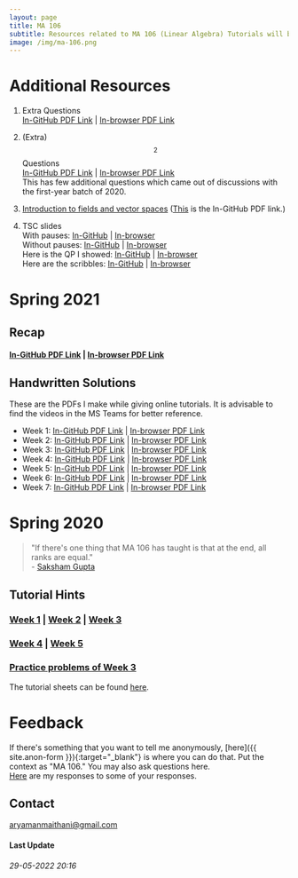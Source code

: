 ```yaml
---
layout: page
title: MA 106
subtitle: Resources related to MA 106 (Linear Algebra) Tutorials will be posted here
image: /img/ma-106.png
---
```


# Additional Resources
1. Extra Questions  
[In-GitHub PDF Link](https://github.com/aryamanmaithani/ma-106-2021-tut/blob/master/extra.pdf) | [In-browser PDF Link](https://aryamanmaithani.github.io/ma-106-2021-tut/extra.pdf)

2. (Extra)$$^2$$ Questions  
[In-GitHub PDF Link](https://github.com/aryamanmaithani/ma-106-2021-tut/blob/master/extra-2.pdf) | [In-browser PDF Link](https://aryamanmaithani.github.io/ma-106-2021-tut/extra-2.pdf)  
This has few additional questions which came out of discussions with the first-year batch of 2020.

3. [Introduction to fields and vector spaces](https://aryamanmaithani.github.io/ma-106-2021-tut/fields-and-vector-spaces.pdf) ([This](https://github.com/aryamanmaithani/ma-106-2021-tut/blob/main/fields-and-vector-spaces.pdf) is the In-GitHub PDF link.)

4. TSC slides  
With pauses: [In-GitHub](https://github.com/aryamanmaithani/ma-106-tut/blob/master/TSC-without-pauses.pdf) | [In-browser](https://aryamanmaithani.github.io/ma-106-tut/TSC-without-pauses.pdf)  
Without pauses: [In-GitHub](https://github.com/aryamanmaithani/ma-106-tut/blob/master/TSC.pdf) | [In-browser](https://aryamanmaithani.github.io/ma-106-tut/TSC.pdf)  
Here is the QP I showed: [In-GitHub](https://github.com/aryamanmaithani/ma-106-tut/blob/master/QP.pdf) | [In-browser](https://aryamanmaithani.github.io/ma-106-tut/QP.pdf)  
Here are the scribbles: [In-GitHub](https://github.com/aryamanmaithani/ma-106-tut/blob/master/QP-scribble.pdf) | [In-browser](https://aryamanmaithani.github.io/ma-106-tut/QP-scribble.pdf)

# Spring 2021

## Recap

#### [In-GitHub PDF Link](https://github.com/aryamanmaithani/ma-106-2021-tut/blob/main/recap.pdf) | [In-browser PDF Link](https://aryamanmaithani.github.io/ma-106-2021-tut/recap.pdf)

## Handwritten Solutions
These are the PDFs I make while giving online tutorials. It is advisable to find the videos in the MS Teams for better reference.

* Week 1: [In-GitHub PDF Link](https://github.com/aryamanmaithani/ma-106-2021-tut/blob/master/handwritten/1.pdf) \| [In-browser PDF Link](https://aryamanmaithani.github.io/ma-106-2021-tut/handwritten/1.pdf)
* Week 2: [In-GitHub PDF Link](https://github.com/aryamanmaithani/ma-106-2021-tut/blob/master/handwritten/2.pdf) \| [In-browser PDF Link](https://aryamanmaithani.github.io/ma-106-2021-tut/handwritten/2.pdf)
* Week 3: [In-GitHub PDF Link](https://github.com/aryamanmaithani/ma-106-2021-tut/blob/master/handwritten/3.pdf) \| [In-browser PDF Link](https://aryamanmaithani.github.io/ma-106-2021-tut/handwritten/3.pdf)
* Week 4: [In-GitHub PDF Link](https://github.com/aryamanmaithani/ma-106-2021-tut/blob/master/handwritten/4.pdf) \| [In-browser PDF Link](https://aryamanmaithani.github.io/ma-106-2021-tut/handwritten/4.pdf)
* Week 5: [In-GitHub PDF Link](https://github.com/aryamanmaithani/ma-106-2021-tut/blob/master/handwritten/5.pdf) \| [In-browser PDF Link](https://aryamanmaithani.github.io/ma-106-2021-tut/handwritten/5.pdf)
* Week 6: [In-GitHub PDF Link](https://www.youtube.com/watch?v=dQw4w9WgXcQ) \| [In-browser PDF Link](https://www.youtube.com/watch?v=dQw4w9WgXcQ)
* Week 7: [In-GitHub PDF Link](https://github.com/aryamanmaithani/ma-106-2021-tut/blob/master/handwritten/7.pdf) \| [In-browser PDF Link](https://aryamanmaithani.github.io/ma-106-2021-tut/handwritten/7.pdf)

# Spring 2020

> "If there's one thing that MA 106 has taught is that at the end, all ranks are equal."   
> \- [Saksham Gupta](/tuts/ma-106/saksham-gupta.jpg)

## Tutorial Hints
### [Week 1](https://github.com/aryamanmaithani/ma-106-tut/blob/master/Hints/Week-1.pdf) | [Week 2](https://github.com/aryamanmaithani/ma-106-tut/blob/master/Hints/Week-2.pdf) | [Week 3](https://github.com/aryamanmaithani/ma-106-tut/blob/master/Hints/Week-3.pdf)
### [Week 4](https://github.com/aryamanmaithani/ma-106-tut/blob/master/Hints/Week-4.pdf) | [Week 5](https://github.com/aryamanmaithani/ma-106-tut/blob/master/Hints/Week-5.pdf)  
### [Practice problems of Week 3](https://github.com/aryamanmaithani/ma-106-tut/blob/master/Hints/tut-3-extra.pdf)

The tutorial sheets can be found [here](https://github.com/aryamanmaithani/ma-106-tut/tree/master/Tutorial%20Sheets).  

# Feedback
If there's something that you want to tell me anonymously, [here]({{ site.anon-form }}){:target="_blank"} is where you can do that. Put the context as "MA 106." You may also ask questions here.  
[Here](/tuts/ma-106/responses) are my responses to some of your responses.

## Contact
[aryamanmaithani@gmail.com](mailto:aryamanmaithani@gmail.com)  

#### Last Update
###### 29-05-2022 20:16